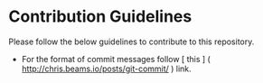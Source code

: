 # Contribution Guidelines

Please follow the below guidelines to contribute to this repository.

* For the format of commit messages follow [ this ] ( http://chris.beams.io/posts/git-commit/ )  link.

